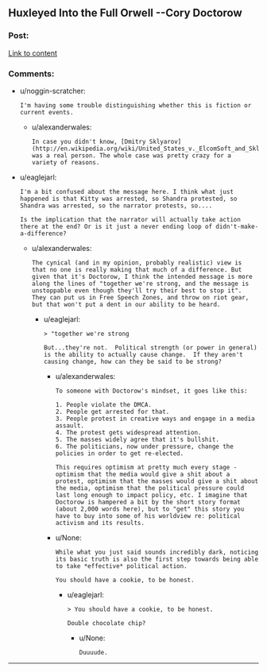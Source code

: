## ​Huxleyed Into the Full Orwell --Cory Doctorow

### Post:

[Link to content](http://motherboard.vice.com/read/huxleyed-into-the-full-cory-orwell-cory-doctorow)

### Comments:

- u/noggin-scratcher:
  ```
  I'm having some trouble distinguishing whether this is fiction or current events.
  ```

  - u/alexanderwales:
    ```
    In case you didn't know, [Dmitry Sklyarov](http://en.wikipedia.org/wiki/United_States_v._ElcomSoft_and_Sklyarov) was a real person. The whole case was pretty crazy for a variety of reasons.
    ```

- u/eaglejarl:
  ```
  I'm a bit confused about the message here. I think what just happened is that Kitty was arrested, so Shandra protested, so Shandra was arrested, so the narrator protests, so....

  Is the implication that the narrator will actually take action there at the end? Or is it just a never ending loop of didn't-make-a-difference?
  ```

  - u/alexanderwales:
    ```
    The cynical (and in my opinion, probably realistic) view is that no one is really making that much of a difference. But given that it's Doctorow, I think the intended message is more along the lines of "together we're strong, and the message is unstoppable even though they'll try their best to stop it". They can put us in Free Speech Zones, and throw on riot gear, but that won't put a dent in our ability to be heard.
    ```

    - u/eaglejarl:
      ```
      > "together we're strong

      But...they're not.  Political strength (or power in general) is the ability to actually cause change.  If they aren't causing change, how can they be said to be strong?
      ```

      - u/alexanderwales:
        ```
        To someone with Doctorow's mindset, it goes like this:

        1. People violate the DMCA.
        2. People get arrested for that.
        3. People protest in creative ways and engage in a media assault.
        4. The protest gets widespread attention.
        5. The masses widely agree that it's bullshit.
        6. The politicians, now under pressure, change the policies in order to get re-elected.

        This requires optimism at pretty much every stage - optimism that the media would give a shit about a protest, optimism that the masses would give a shit about the media, optimism that the political pressure could last long enough to impact policy, etc. I imagine that Doctorow is hampered a bit by the short story format (about 2,000 words here), but to "get" this story you have to buy into some of his worldview re: political activism and its results.
        ```

      - u/None:
        ```
        While what you just said sounds incredibly dark, noticing its basic truth is also the first step towards being able to take *effective* political action.

        You should have a cookie, to be honest.
        ```

        - u/eaglejarl:
          ```
          > You should have a cookie, to be honest.

          Double chocolate chip?
          ```

          - u/None:
            ```
            Duuuude.
            ```

---

